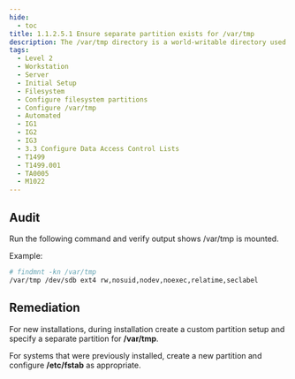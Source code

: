 ```yaml
---
hide:
  - toc
title: 1.1.2.5.1 Ensure separate partition exists for /var/tmp
description: The /var/tmp directory is a world-writable directory used for temporary storage by all users and some applications. Temporary files residing in /var/tmp are to be preserved between reboots.
tags:
  - Level 2
  - Workstation
  - Server
  - Initial Setup
  - Filesystem
  - Configure filesystem partitions
  - Configure /var/tmp
  - Automated
  - IG1
  - IG2
  - IG3
  - 3.3 Configure Data Access Control Lists
  - T1499
  - T1499.001
  - TA0005
  - M1022
---
```


## Audit
Run the following command and verify output shows /var/tmp is mounted.

Example:
```bash
# findmnt -kn /var/tmp
/var/tmp /dev/sdb ext4 rw,nosuid,nodev,noexec,relatime,seclabel
```

## Remediation
For new installations, during installation create a custom partition setup and specify a separate partition for **/var/tmp**.

For systems that were previously installed, create a new partition and configure **/etc/fstab** as appropriate.
